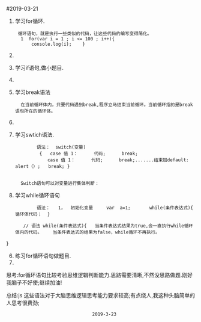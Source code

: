  #2019-03-21 
 
1. 学习for循环.
        
        循环语句，就是执行一些类似的代码，让这些代码的编写变得简化。
         1	for(var i = 1 ; i <= 100 ; i++){
	         console.log(i);  	}

      

2. 
2. 学习if语句,做小题目.
3.  
3. 学习break语法

         在当前循环体内，只要代码遇到break,程序立马结束当前循环。当前循环指的是break语句所在的循环体。
4.         
4. 学习swtich语法. 

               语法：  switch(变量)
                {   case 值 1：      代码;      break;
                   case 值 1：      代码;      break;.......结束加default:        alert（）;   break; }


         Switch语句可以对变量进行集体判断：
5. 学习while循环语句 
  
               语法：   1，  初始化变量     var  a=1;       while(条件表达式){  循环体代码；  }

          // 语法 while(条件表达式){   当条件表达式结果为true,会一直执行while循环体内的代码。    当条件表达式的结果为false，while循环不再执行。 
} 

6. 练习for循环语句做题目.
7. 
  思考:for循环语句比较考验思维逻辑判断能力.思路需要清晰,不然没思路做题.刚好我脑子不好使;继续加油!


 总结:js 这些语法对于大脑思维逻辑思考能力要求较高;有点绕人,我这种头脑简单的人思考很费劲;

                                    2019-3-23